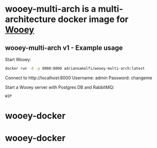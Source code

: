 # wooey-multi-arch is a multi-architecture docker image for [Wooey](https://wooey.readthedocs.io/en/latest/running_wooey.html)

## wooey-multi-arch v1 - Example usage

Start Wooey:

```bash
docker run -d -p 8000:8000 adrianoamalfi/wooey-multi-arch:latest
```

Connect to http://localhost:8000 
Username: admin
Password: changeme

Start a Wooey server with Postgres DB and RabbitMQ:

```bash
WIP
```
# wooey-docker
# wooey-docker
